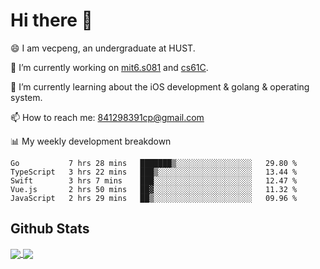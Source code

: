 
# Hi there 👋
😄 I am vecpeng, an undergraduate at HUST.

🔭 I’m currently working on [mit6.s081](https://pdos.csail.mit.edu/6.S081/2020/) and [cs61C](https://inst.eecs.berkeley.edu/~cs61c/fa21/).

🌱 I’m currently learning about the iOS development & golang & operating system.

📫 How to reach me: 841298391cp@gmail.com

📊 My weekly development breakdown
<!--START_SECTION:waka-->
```text
Go           7 hrs 28 mins   ███████▒░░░░░░░░░░░░░░░░░   29.80 % 
TypeScript   3 hrs 22 mins   ███▒░░░░░░░░░░░░░░░░░░░░░   13.44 % 
Swift        3 hrs 7 mins    ███░░░░░░░░░░░░░░░░░░░░░░   12.47 % 
Vue.js       2 hrs 50 mins   ██▓░░░░░░░░░░░░░░░░░░░░░░   11.32 % 
JavaScript   2 hrs 29 mins   ██▒░░░░░░░░░░░░░░░░░░░░░░   09.96 % 
```
<!--END_SECTION:waka-->

## Github Stats
<a href="https://github.com/anuraghazra/github-readme-stats">
  <img align="center" src="https://github-readme-stats.vercel.app/api?username=vecpeng&count_private=true&hide=stars" />
</a>
<a href="https://github.com/anuraghazra/convoychat">
  <img align="center" src="https://github-readme-stats.vercel.app/api/top-langs/?username=vecpeng&layout=compact" />
</a>
